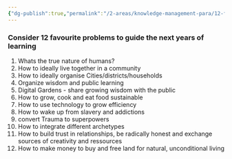 ```yaml
---
{"dg-publish":true,"permalink":"/2-areas/knowledge-management-para/12-favourite-problems/","noteIcon":"","created":"2025-04-14T11:20:13.066+02:00","updated":"2025-04-14T17:10:18.963+02:00"}
---
```



### Consider 12 favourite problems to guide the next years of learning 

1. Whats the true nature of humans?
2. How to ideally live together in a community
3. How to ideally organise Cities/districts/households 
4. Organize wisdom and public learning
5. Digital Gardens - share growing wisdom with the public
6. How to grow, cook and eat food sustainable 
7. How to use  technology to grow efficiency 
8. How to wake up from slavery and addictions
9. convert Trauma to superpowers
10. How to integrate different archetypes
11. How to build trust in relationships, be radically honest and exchange sources of creativity and ressources
12. How to make money to buy and free land for natural, unconditional living